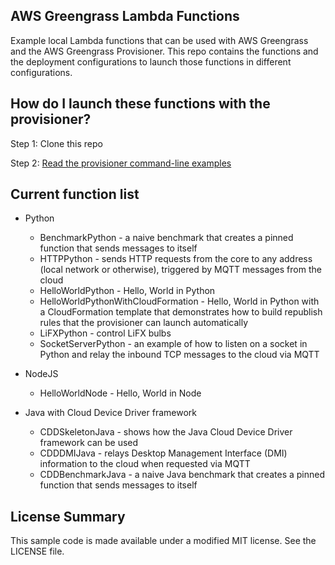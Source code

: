 ## AWS Greengrass Lambda Functions

Example local Lambda functions that can be used with AWS Greengrass and the AWS Greengrass Provisioner.  This repo contains
the functions and the deployment configurations to launch those functions in different configurations.

## How do I launch these functions with the provisioner?

Step 1: Clone this repo

Step 2: [Read the provisioner command-line examples](https://github.com/awslabs/aws-greengrass-provisioner/blob/master/docs/CommandLine.md)
## Current function list

- Python
  - BenchmarkPython - a naive benchmark that creates a pinned function that sends messages to itself
  - HTTPPython - sends HTTP requests from the core to any address (local network or otherwise), triggered by MQTT messages from the cloud
  - HelloWorldPython - Hello, World in Python
  - HelloWorldPythonWithCloudFormation - Hello, World in Python with a CloudFormation template that demonstrates how to build republish rules that the provisioner can launch automatically
  - LiFXPython - control LiFX bulbs
  - SocketServerPython - an example of how to listen on a socket in Python and relay the inbound TCP messages to the cloud via MQTT

- NodeJS
  - HelloWorldNode - Hello, World in Node

- Java with Cloud Device Driver framework
  - CDDSkeletonJava - shows how the Java Cloud Device Driver framework can be used
  - CDDDMIJava - relays Desktop Management Interface (DMI) information to the cloud when requested via MQTT
  - CDDBenchmarkJava - a naive Java benchmark that creates a pinned function that sends messages to itself

## License Summary

This sample code is made available under a modified MIT license. See the LICENSE file.
